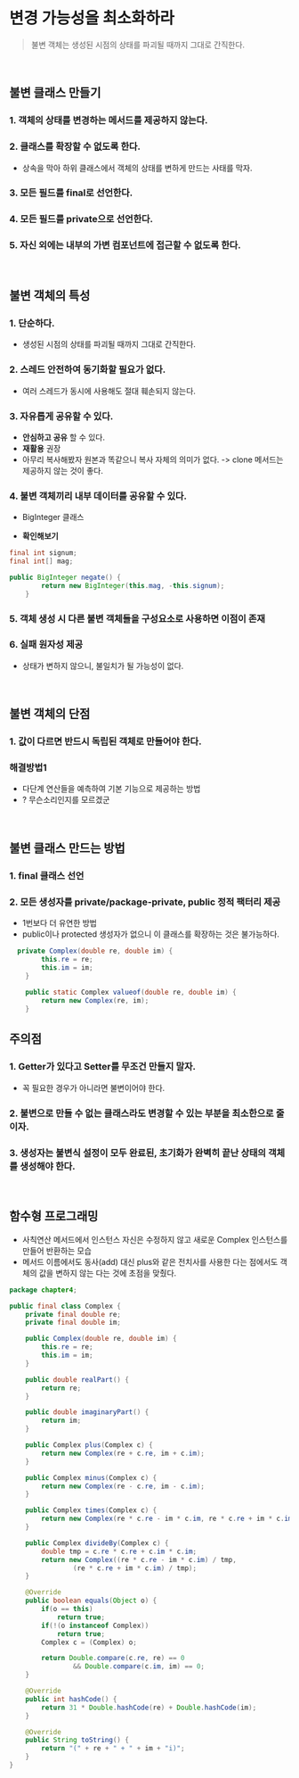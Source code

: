# 변경 가능성을 최소화하라
> 불변 객체는 생성된 시점의 상태를 파괴될 때까지 그대로 간직한다.

</br>

## 불변 클래스 만들기
### 1. 객체의 상태를 변경하는 메서드를 제공하지 않는다.

### 2. 클래스를 확장할 수 없도록 한다.
- 상속을 막아 하위 클래스에서 객체의 상태를 변하게 만드는 사태를 막자.

### 3. 모든 필드를 final로 선언한다.

### 4. 모든 필드를 private으로 선언한다.

### 5. 자신 외에는 내부의 가변 컴포넌트에 접근할 수 없도록 한다. 

</br>

## 불변 객체의 특성
### 1. 단순하다.
- 생성된 시점의 상태를 파괴될 때까지 그대로 간직한다.

### 2. 스레드 안전하여 동기화할 필요가 없다.
- 여러 스레드가 동시에 사용해도 절대 훼손되지 않는다.

### 3. 자유롭게 공유할 수 있다.
- **안심하고 공유** 할 수 있다.
- **재활용** 권장 
- 아무리 복사해봤자 원본과 똑같으니 복사 자체의 의미가 없다. ->  clone 메서드는 제공하지 않는 것이 좋다.

### 4. 불변 객체끼리 내부 데이터를 공유할 수 있다.
- BigInteger 클래스

- **확인해보기**
```java
final int signum;
final int[] mag;

public BigInteger negate() {
        return new BigInteger(this.mag, -this.signum);
    }
```
### 5. 객체 생성 시 다른 불변 객체들을 구성요소로 사용하면 이점이 존재


### 6. 실패 원자성 제공
- 상태가 변하지 않으니, 불일치가 될 가능성이 없다. 

</br>

## 불변 객체의 단점
### 1. 값이 다르면 반드시 독립된 객체로 만들어야 한다. 

### 해결방법1
- 다단계 연산들을 예측하여 기본 기능으로 제공하는 방법
- ? 무슨소리인지를 모르겠군


</br>


## 불변 클래스 만드는 방법
### 1. final 클래스 선언

### 2. 모든 생성자를 private/package-private, public 정적 팩터리 제공
- 1번보다 더 유연한 방법
- public이나 protected 생성자가 없으니 이 클래스를 확장하는 것은 불가능하다.
```java
  private Complex(double re, double im) {
		this.re = re;
		this.im = im;
	}
	
	public static Complex valueof(double re, double im) {
		return new Complex(re, im);
	}
```

## 주의점
### 1. Getter가 있다고 Setter를 무조건 만들지 말자.
- 꼭 필요한 경우가 아니라면 불변이어야 한다.

### 2. 불변으로 만들 수 없는 클래스라도 변경할 수 있는 부분을 최소한으로 줄이자.

### 3. 생성자는 불변식 설정이 모두 완료된, 초기화가 완벽히 끝난 상태의 객체를 생성해야 한다.



</br>

## 함수형 프로그래밍
- 사칙연산 메서드에서 인스턴스 자신은 수정하지 않고 새로운 Complex 인스턴스를 만들어 반환하는 모습
- 메서드 이름에서도 동사(add) 대신 plus와 같은 전치사를 사용한 다는 점에서도 객체의 값을 변하지 않는 다는 것에 초점을 맞췄다.
```java
package chapter4;

public final class Complex {
	private final double re;
	private final double im;

	public Complex(double re, double im) {
		this.re = re;
		this.im = im;
	}

	public double realPart() {
		return re;
	}

	public double imaginaryPart() {
		return im;
	}

	public Complex plus(Complex c) {
		return new Complex(re + c.re, im + c.im);
	}

	public Complex minus(Complex c) {
		return new Complex(re - c.re, im - c.im);
	}

	public Complex times(Complex c) {
		return new Complex(re * c.re - im * c.im, re * c.re + im * c.im);
	}

	public Complex divideBy(Complex c) {
		double tmp = c.re * c.re + c.im * c.im;
		return new Complex((re * c.re - im * c.im) / tmp,
				(re * c.re + im * c.im) / tmp);
	}

	@Override
	public boolean equals(Object o) {
		if(o == this)
			return true;
		if(!(o instanceof Complex))
			return true;
		Complex c = (Complex) o;

		return Double.compare(c.re, re) == 0
				&& Double.compare(c.im, im) == 0;
	}

	@Override
	public int hashCode() {
		return 31 * Double.hashCode(re) + Double.hashCode(im);
	}

	@Override
	public String toString() {
		return "(" + re + " + " + im + "i)";
	}
}
```